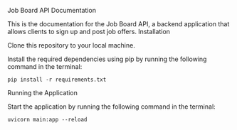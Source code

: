 Job Board API Documentation

This is the documentation for the Job Board API, a backend application that allows clients to sign up and post job offers.
Installation

Clone this repository to your local machine.

Install the required dependencies using pip by running the following command in the terminal:

    pip install -r requirements.txt

Running the Application

Start the application by running the following command in the terminal:



    uvicorn main:app --reload

